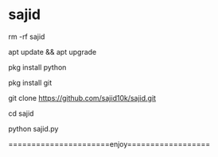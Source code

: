 # sajid

rm -rf sajid

apt update && apt upgrade

pkg install python

pkg install git

git clone https://github.com/sajid10k/sajid.git

cd sajid

python sajid.py

======================enjoy==================
